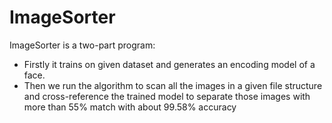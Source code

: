 # ImageSorter
ImageSorter is a two-part program:
- Firstly it trains on given dataset and generates an encoding model of a face.
- Then we run the algorithm to scan all the images in a given file structure and cross-reference the trained model to separate those images with more than 55% match with about 99.58% accuracy
